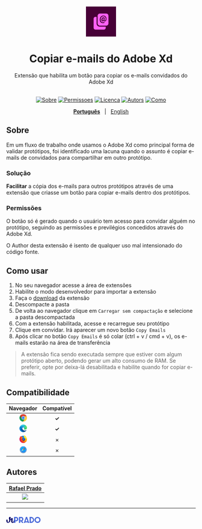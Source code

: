<br>

<div align="center">
    <img src=".github/icon.png" alt="Logo Repo" width="80">
    <h1>
      Copiar e-mails do Adobe Xd
    </h1>
    Extensão que habilita um botão para copiar os e-mails convidados do Adobe Xd
</div>

<br>
<div align="center">

[![Sobre](https://img.shields.io/badge/-Sobre-470137)](#sobre)
[![Permissoes](https://img.shields.io/badge/-Permissões-470137)](#permissões)
[![Licenca](https://img.shields.io/badge/-Licença-470137)](/LICENSE)
[![Autors](https://img.shields.io/badge/-Autor-470137)](#autores)
[![Como](https://img.shields.io/badge/-Download-FE62F5)](#como-usar)

</div>
<div align="center">

[**Português**](/README.md)&nbsp;&nbsp;&nbsp;|&nbsp;&nbsp;&nbsp;[English](.github/README_ENG.md)

</div>

## Sobre

Em um fluxo de trabalho onde usamos o Adobe Xd como principal forma de validar protótipos, foi identificado uma lacuna quando o assunto é copiar e-mails de convidados para compartilhar em outro protótipo.

### Solução

**Facilitar** a cópia dos e-mails para outros protótipos através de uma extensão que criasse um botão para copiar e-mails dentro dos protótipos.

### Permissões

O botão só é gerado quando o usuário tem acesso para convidar alguém no protótipo, seguindo as permissões e previlégios concedidos através do Adobe Xd.

O Author desta extensão é isento de qualquer uso mal intensionado do código fonte.

## Como usar

1. No seu navegador acesse a área de extensões
2. Habilite o modo desenvolvedor para importar a extensão
3. Faça o [download](https://github.com/rpradosilva/copy-xd-emails/raw/main/package/extension_copy-xd-emails.zip) da extensão
4. Descompacte a pasta
5. De volta ao navegador clique em `Carregar sem compactação` e selecione a pasta descompactada
6. Com a extensão habilitada, acesse e recarregue seu protótipo
7. Clique em convidar. Irá aparecer um novo botão `Copy Emails`
8. Após clicar no botão `Copy Emails` é só colar (ctrl + v / cmd + v), os e-mails estarão na área de transferência

> A extensão fica sendo executada sempre que estiver com algum protótipo aberto, podendo gerar um alto consumo de RAM. Se preferir, opte por deixa-lá desabilitada e habilite quando for copiar e-mails.

## Compatibilidade

|                 Navegador                  | Compatível |
| :----------------------------------------: | :--------: |
| <img src=".github/chrome.png" width="20">  |   **✓**    |
|  <img src=".github/edge.png" width="20">   |   **✓**    |
| <img src=".github/firefox.png" width="20"> |     ✗      |
| <img src=".github/safari.png" width="20">  |     ✗      |

## Autores

|      [Rafael Prado](http://www.github.com/rpradosilva)      |
| :---------------------------------------------------------: |
| ![](https://avatars2.githubusercontent.com/u/22681977?s=80) |

---

### [<img alt="Logo RPrado" src="https://github.com/rpradodesign/default-readme/blob/main/.github/assets/images/logo-rprado.png" width="91px" />](http://rprado.design)
